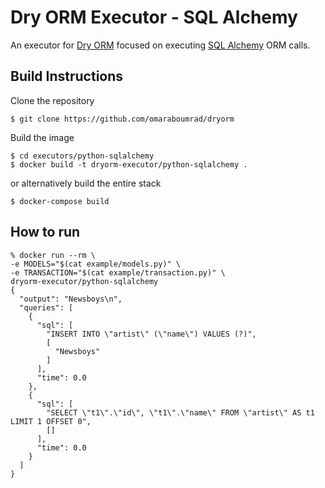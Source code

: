 # Dry ORM Executor - SQL Alchemy

An executor for [Dry ORM](http://github.com/omaraboumrad/dryorm) focused on executing [SQL Alchemy](https://www.sqlalchemy.org/) ORM calls.

## Build Instructions

Clone the repository

```shell
$ git clone https://github.com/omaraboumrad/dryorm
```

Build the image

```shell
$ cd executors/python-sqlalchemy
$ docker build -t dryorm-executor/python-sqlalchemy .
```

or alternatively build the entire stack

```shell
$ docker-compose build
```

## How to run

```shell
% docker run --rm \
-e MODELS="$(cat example/models.py)" \
-e TRANSACTION="$(cat example/transaction.py)" \
dryorm-executor/python-sqlalchemy
{
  "output": "Newsboys\n",
  "queries": [
    {
      "sql": [
        "INSERT INTO \"artist\" (\"name\") VALUES (?)",
        [
          "Newsboys"
        ]
      ],
      "time": 0.0
    },
    {
      "sql": [
        "SELECT \"t1\".\"id\", \"t1\".\"name\" FROM \"artist\" AS t1 LIMIT 1 OFFSET 0",
        []
      ],
      "time": 0.0
    }
  ]
}
```
